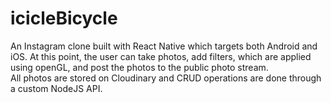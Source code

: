 # icicleBicycle

An Instagram clone built with React Native which targets both Android and iOS. 
At this point, the user can take photos, add filters, which are applied using openGL, and post the photos to the public photo stream.  
All photos are stored on Cloudinary and CRUD operations are done through a custom NodeJS API.
